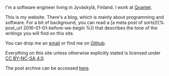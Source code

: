 I'm a software engineer living in Jyväskylä, Finland. I work
at [Qvantel](http://www.qvantel.com).

This is my website. There's a blog, which is mainly about programming and software. For a bit of
background, you can read a [a meta post of sorts]({% post_url 2016-01-01-before-we-begin %}) that
describes the tone of the writings you will find on this site.

You can drop me an [email](mailto:ane@iki.fi) or find me on [Github](https://github.com/ane).

Everything on this site unless otherwise explicitly stated is licensed
under [CC BY-NC-SA 4.0](https://creativecommons.org/licenses/by-nc-sa/4.0/).

The post archive can be accessed [here](/archive.html).
